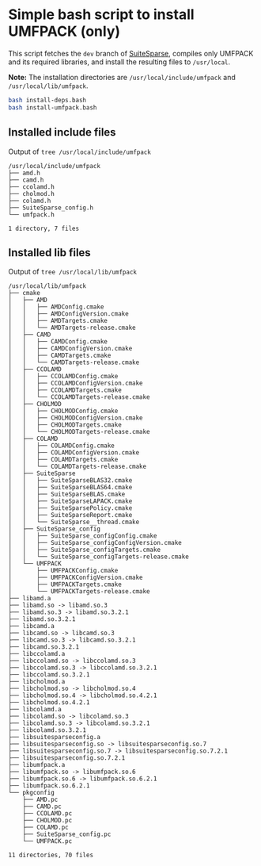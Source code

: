 # Simple bash script to install UMFPACK (only)

This script fetches the `dev` branch of [SuiteSparse](https://github.com/DrTimothyAldenDavis/SuiteSparse), compiles only UMFPACK and its required libraries, and install the resulting files to `/usr/local`.

**Note:** The installation directories are `/usr/local/include/umfpack` and `/usr/local/lib/umfpack`.

```bash
bash install-deps.bash
bash install-umfpack.bash
```

## Installed include files

Output of `tree /usr/local/include/umfpack`

```text
/usr/local/include/umfpack
├── amd.h
├── camd.h
├── ccolamd.h
├── cholmod.h
├── colamd.h
├── SuiteSparse_config.h
└── umfpack.h

1 directory, 7 files
```

## Installed lib files

Output of `tree /usr/local/lib/umfpack`

```text
/usr/local/lib/umfpack
├── cmake
│   ├── AMD
│   │   ├── AMDConfig.cmake
│   │   ├── AMDConfigVersion.cmake
│   │   ├── AMDTargets.cmake
│   │   └── AMDTargets-release.cmake
│   ├── CAMD
│   │   ├── CAMDConfig.cmake
│   │   ├── CAMDConfigVersion.cmake
│   │   ├── CAMDTargets.cmake
│   │   └── CAMDTargets-release.cmake
│   ├── CCOLAMD
│   │   ├── CCOLAMDConfig.cmake
│   │   ├── CCOLAMDConfigVersion.cmake
│   │   ├── CCOLAMDTargets.cmake
│   │   └── CCOLAMDTargets-release.cmake
│   ├── CHOLMOD
│   │   ├── CHOLMODConfig.cmake
│   │   ├── CHOLMODConfigVersion.cmake
│   │   ├── CHOLMODTargets.cmake
│   │   └── CHOLMODTargets-release.cmake
│   ├── COLAMD
│   │   ├── COLAMDConfig.cmake
│   │   ├── COLAMDConfigVersion.cmake
│   │   ├── COLAMDTargets.cmake
│   │   └── COLAMDTargets-release.cmake
│   ├── SuiteSparse
│   │   ├── SuiteSparseBLAS32.cmake
│   │   ├── SuiteSparseBLAS64.cmake
│   │   ├── SuiteSparseBLAS.cmake
│   │   ├── SuiteSparseLAPACK.cmake
│   │   ├── SuiteSparsePolicy.cmake
│   │   ├── SuiteSparseReport.cmake
│   │   └── SuiteSparse__thread.cmake
│   ├── SuiteSparse_config
│   │   ├── SuiteSparse_configConfig.cmake
│   │   ├── SuiteSparse_configConfigVersion.cmake
│   │   ├── SuiteSparse_configTargets.cmake
│   │   └── SuiteSparse_configTargets-release.cmake
│   └── UMFPACK
│       ├── UMFPACKConfig.cmake
│       ├── UMFPACKConfigVersion.cmake
│       ├── UMFPACKTargets.cmake
│       └── UMFPACKTargets-release.cmake
├── libamd.a
├── libamd.so -> libamd.so.3
├── libamd.so.3 -> libamd.so.3.2.1
├── libamd.so.3.2.1
├── libcamd.a
├── libcamd.so -> libcamd.so.3
├── libcamd.so.3 -> libcamd.so.3.2.1
├── libcamd.so.3.2.1
├── libccolamd.a
├── libccolamd.so -> libccolamd.so.3
├── libccolamd.so.3 -> libccolamd.so.3.2.1
├── libccolamd.so.3.2.1
├── libcholmod.a
├── libcholmod.so -> libcholmod.so.4
├── libcholmod.so.4 -> libcholmod.so.4.2.1
├── libcholmod.so.4.2.1
├── libcolamd.a
├── libcolamd.so -> libcolamd.so.3
├── libcolamd.so.3 -> libcolamd.so.3.2.1
├── libcolamd.so.3.2.1
├── libsuitesparseconfig.a
├── libsuitesparseconfig.so -> libsuitesparseconfig.so.7
├── libsuitesparseconfig.so.7 -> libsuitesparseconfig.so.7.2.1
├── libsuitesparseconfig.so.7.2.1
├── libumfpack.a
├── libumfpack.so -> libumfpack.so.6
├── libumfpack.so.6 -> libumfpack.so.6.2.1
├── libumfpack.so.6.2.1
└── pkgconfig
    ├── AMD.pc
    ├── CAMD.pc
    ├── CCOLAMD.pc
    ├── CHOLMOD.pc
    ├── COLAMD.pc
    ├── SuiteSparse_config.pc
    └── UMFPACK.pc

11 directories, 70 files
```
